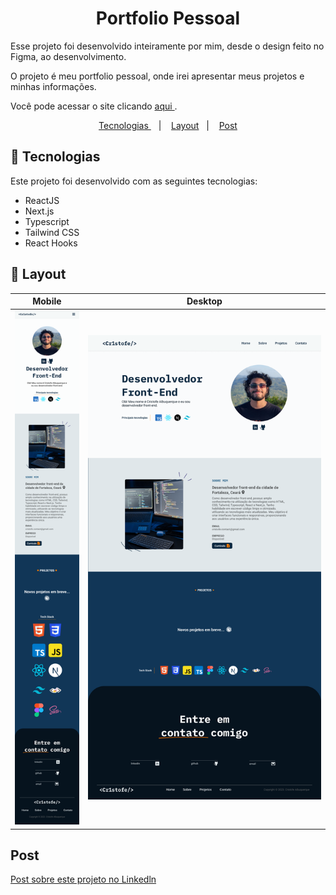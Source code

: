 <h1 align="center"> Portfolio Pessoal </h1>
<p align="left"> Esse projeto foi desenvolvido inteiramente por mim, desde o design feito no Figma, ao desenvolvimento. </p>
<p> O projeto é meu portfolio pessoal, onde irei apresentar meus projetos e minhas informações. </p>
<p> Você pode acessar o site clicando <a href="https://cr1stofe.com/"> aqui </a>. </p> 

<p align="center">
  <a href="#tecnologias"> Tecnologias </a>&nbsp;&nbsp;&nbsp;|&nbsp;&nbsp;&nbsp;
  <a href="#layout">Layout</a>&nbsp;&nbsp;&nbsp;|&nbsp;&nbsp;&nbsp;
  <a href="#post"> Post </a>
</p>

## <div id="tecnologias">🚀 Tecnologias </div>

Este projeto foi desenvolvido com as seguintes tecnologias:

- ReactJS
- Next.js
- Typescript
- Tailwind CSS
- React Hooks

## <div id="layout"> 🔖 Layout </div>

| Mobile | Desktop |
------------------- | ------------------- 
 <img src="https://github.com/Cr1stofe/portfolio/blob/9c093a551bc705935a92062aa0089ced8d6ad9c6/Layouts_github/Mobile.png"> | <img src="https://github.com/Cr1stofe/portfolio/blob/2d0b80ec2aae0274bc3385d14aab5db0408a8a81/Layouts_github/Desktop.png" top=0>

## <div id="post"> Post </div>

<a href="https://www.linkedin.com/posts/cristofe-albuquerque_react-tailwind-desenvolvimento-activity-7076537081740632066-E0e7?utm_source=share&utm_medium=member_desktop"> Post sobre este projeto no Linkedln </a>
